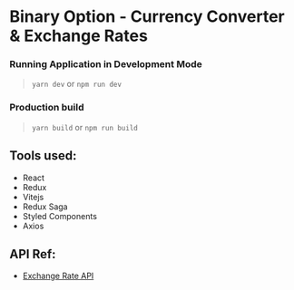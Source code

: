 # Binary Option - Currency Converter & Exchange Rates

### Running Application in Development Mode

> `yarn dev` or `npm run dev`

### Production build

> `yarn build` or `npm run build`

## Tools used:

- React
- Redux
- Vitejs
- Redux Saga
- Styled Components
- Axios

## API Ref:

- [Exchange Rate API](https://www.exchangerate-api.com/)
